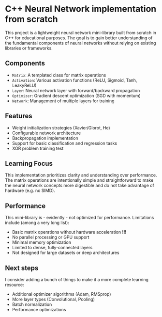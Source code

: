 # C++ Neural Network implementation from scratch

This project is a lightweight neural network mini-library built from scratch in C++ for educational purposes. The goal is to gain better understanding of the fundamental components of neural networks without relying on existing libraries or frameworks.

## Components

- `Matrix`: A templated class for matrix operations
- `Activation`: Various activation functions (ReLU, Sigmoid, Tanh, LeakyReLU)
- `Layer`: Neural network layer with forward/backward propagation
- `Optimizer`: Gradient descent optimization (SGD with momentum)
- `Network`: Management of multiple layers for training

## Features

- Weight initialization strategies (Xavier/Glorot, He)
- Configurable network architecture
- Backpropagation implementation
- Support for basic classification and regression tasks
- XOR problem training test

## Learning Focus

This implementation prioritizes clarity and understanding over performance. The matrix operations are intentionally simple and straightforward to make the neural network concepts more digestible and do not take advantage of hardware (e.g. no SIMD).

## Performance

This mini-library is - evidently - not optimized for performance. Limitations include (among a very long list):

- Basic matrix operations without hardware acceleration **!!!**
- No parallel processing or GPU support
- Minimal memory optimization
- Limited to dense, fully-connected layers
- Not designed for large datasets or deep architectures

## Next steps

I consider adding a bunch of things to make it a more complete learning resource:
- Additional optimizer algorithms (Adam, RMSprop)
- More layer types (Convolutional, Pooling)
- Batch normalization
- Performance optimizations
